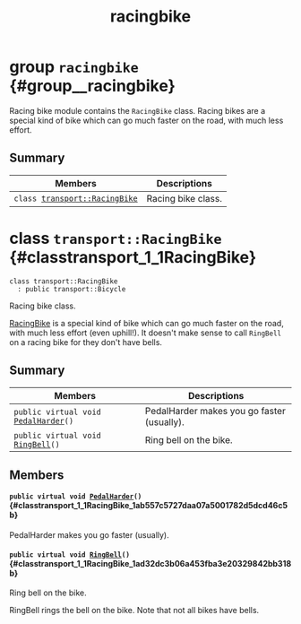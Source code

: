 ﻿---
parent: overview
title: racingbike
nav_order: 2
---


# group `racingbike` {#group__racingbike}

Racing bike module contains the `RacingBike` class. Racing bikes are a special kind of bike which can go much faster on the road, with much less effort.

## Summary

 Members                        | Descriptions                                
--------------------------------|---------------------------------------------
`class `[`transport::RacingBike`](#classtransport_1_1RacingBike) | Racing bike class.

# class `transport::RacingBike` {#classtransport_1_1RacingBike}

```
class transport::RacingBike
  : public transport::Bicycle
```  

Racing bike class.

[RacingBike](#classtransport_1_1RacingBike) is a special kind of bike which can go much faster on the road, with much less effort (even uphill!). It doesn't make sense to call `RingBell` on a racing bike for they don't have bells.

## Summary

 Members                        | Descriptions                                
--------------------------------|---------------------------------------------
`public virtual void `[`PedalHarder`](#classtransport_1_1RacingBike_1ab557c5727daa07a5001782d5dcd46c5b)`()` | PedalHarder makes you go faster (usually).
`public virtual void `[`RingBell`](#classtransport_1_1RacingBike_1ad32dc3b06a453fba3e20329842bb318b)`()` | Ring bell on the bike.

## Members

#### `public virtual void `[`PedalHarder`](#classtransport_1_1RacingBike_1ab557c5727daa07a5001782d5dcd46c5b)`()` {#classtransport_1_1RacingBike_1ab557c5727daa07a5001782d5dcd46c5b}

PedalHarder makes you go faster (usually).

#### `public virtual void `[`RingBell`](#classtransport_1_1RacingBike_1ad32dc3b06a453fba3e20329842bb318b)`()` {#classtransport_1_1RacingBike_1ad32dc3b06a453fba3e20329842bb318b}

Ring bell on the bike.

RingBell rings the bell on the bike. Note that not all bikes have bells.

